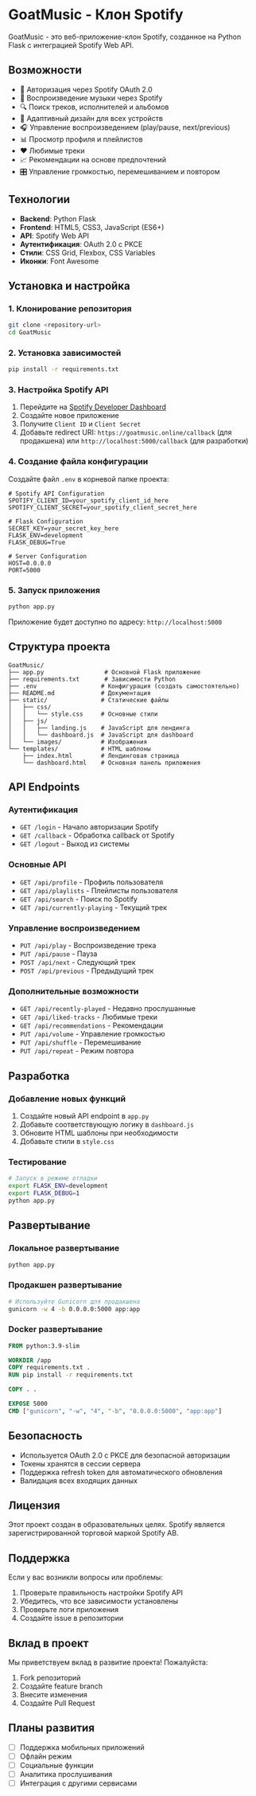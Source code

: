 # GoatMusic - Клон Spotify

GoatMusic - это веб-приложение-клон Spotify, созданное на Python Flask с интеграцией Spotify Web API.

## Возможности

- 🔐 Авторизация через Spotify OAuth 2.0
- 🎵 Воспроизведение музыки через Spotify
- 🔍 Поиск треков, исполнителей и альбомов
- 📱 Адаптивный дизайн для всех устройств
- 🎧 Управление воспроизведением (play/pause, next/previous)
- 📊 Просмотр профиля и плейлистов
- ❤️ Любимые треки
- 📈 Рекомендации на основе предпочтений
- 🎛️ Управление громкостью, перемешиванием и повтором

## Технологии

- **Backend**: Python Flask
- **Frontend**: HTML5, CSS3, JavaScript (ES6+)
- **API**: Spotify Web API
- **Аутентификация**: OAuth 2.0 с PKCE
- **Стили**: CSS Grid, Flexbox, CSS Variables
- **Иконки**: Font Awesome

## Установка и настройка

### 1. Клонирование репозитория

```bash
git clone <repository-url>
cd GoatMusic
```

### 2. Установка зависимостей

```bash
pip install -r requirements.txt
```

### 3. Настройка Spotify API

1. Перейдите на [Spotify Developer Dashboard](https://developer.spotify.com/dashboard)
2. Создайте новое приложение
3. Получите `Client ID` и `Client Secret`
4. Добавьте redirect URI: `https://goatmusic.online/callback` (для продакшена) или `http://localhost:5000/callback` (для разработки)

### 4. Создание файла конфигурации

Создайте файл `.env` в корневой папке проекта:

```env
# Spotify API Configuration
SPOTIFY_CLIENT_ID=your_spotify_client_id_here
SPOTIFY_CLIENT_SECRET=your_spotify_client_secret_here

# Flask Configuration
SECRET_KEY=your_secret_key_here
FLASK_ENV=development
FLASK_DEBUG=True

# Server Configuration
HOST=0.0.0.0
PORT=5000
```

### 5. Запуск приложения

```bash
python app.py
```

Приложение будет доступно по адресу: `http://localhost:5000`

## Структура проекта

```
GoatMusic/
├── app.py                 # Основной Flask приложение
├── requirements.txt       # Зависимости Python
├── .env                  # Конфигурация (создать самостоятельно)
├── README.md             # Документация
├── static/               # Статические файлы
│   ├── css/
│   │   └── style.css     # Основные стили
│   ├── js/
│   │   ├── landing.js    # JavaScript для лендинга
│   │   └── dashboard.js  # JavaScript для dashboard
│   └── images/           # Изображения
└── templates/            # HTML шаблоны
    ├── index.html        # Лендинговая страница
    └── dashboard.html    # Основная панель приложения
```

## API Endpoints

### Аутентификация
- `GET /login` - Начало авторизации Spotify
- `GET /callback` - Обработка callback от Spotify
- `GET /logout` - Выход из системы

### Основные API
- `GET /api/profile` - Профиль пользователя
- `GET /api/playlists` - Плейлисты пользователя
- `GET /api/search` - Поиск по Spotify
- `GET /api/currently-playing` - Текущий трек

### Управление воспроизведением
- `PUT /api/play` - Воспроизведение трека
- `PUT /api/pause` - Пауза
- `POST /api/next` - Следующий трек
- `POST /api/previous` - Предыдущий трек

### Дополнительные возможности
- `GET /api/recently-played` - Недавно прослушанные
- `GET /api/liked-tracks` - Любимые треки
- `GET /api/recommendations` - Рекомендации
- `PUT /api/volume` - Управление громкостью
- `PUT /api/shuffle` - Перемешивание
- `PUT /api/repeat` - Режим повтора

## Разработка

### Добавление новых функций

1. Создайте новый API endpoint в `app.py`
2. Добавьте соответствующую логику в `dashboard.js`
3. Обновите HTML шаблоны при необходимости
4. Добавьте стили в `style.css`

### Тестирование

```bash
# Запуск в режиме отладки
export FLASK_ENV=development
export FLASK_DEBUG=1
python app.py
```

## Развертывание

### Локальное развертывание

```bash
python app.py
```

### Продакшен развертывание

```bash
# Используйте Gunicorn для продакшена
gunicorn -w 4 -b 0.0.0.0:5000 app:app
```

### Docker развертывание

```dockerfile
FROM python:3.9-slim

WORKDIR /app
COPY requirements.txt .
RUN pip install -r requirements.txt

COPY . .

EXPOSE 5000
CMD ["gunicorn", "-w", "4", "-b", "0.0.0.0:5000", "app:app"]
```

## Безопасность

- Используется OAuth 2.0 с PKCE для безопасной авторизации
- Токены хранятся в сессии сервера
- Поддержка refresh token для автоматического обновления
- Валидация всех входящих данных

## Лицензия

Этот проект создан в образовательных целях. Spotify является зарегистрированной торговой маркой Spotify AB.

## Поддержка

Если у вас возникли вопросы или проблемы:

1. Проверьте правильность настройки Spotify API
2. Убедитесь, что все зависимости установлены
3. Проверьте логи приложения
4. Создайте issue в репозитории

## Вклад в проект

Мы приветствуем вклад в развитие проекта! Пожалуйста:

1. Fork репозиторий
2. Создайте feature branch
3. Внесите изменения
4. Создайте Pull Request

## Планы развития

- [ ] Поддержка мобильных приложений
- [ ] Офлайн режим
- [ ] Социальные функции
- [ ] Аналитика прослушивания
- [ ] Интеграция с другими сервисами

